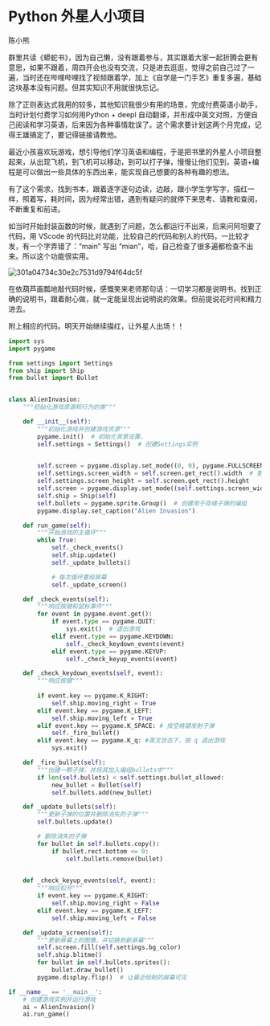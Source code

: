 # Python 外星人小项目

陈小熊

群里共读《蟒蛇书》，因为自己懒，没有跟着参与，其实跟着大家一起折腾会更有意思，如果不跟着，周四开会也没有交流，只是进去逛逛，觉得之前自己过了一遍，当时还在哔哩哔哩找了视频跟着学，加上《自学是一门手艺》重复多遍，基础这块基本没有问题。但其实知识不用就很快忘记。

除了正则表达式我用的较多，其他知识我很少有用的场景，完成付费英语小助手，当时计划付费学习如何用Python + deepl 自动翻译，并形成中英文对照，方便自己阅读和学习英语，后来因为各种事情耽误了。这个需求要计划这两个月完成，记得王雄搞定了，要记得链接请教他。

最近小孩喜欢玩游戏，想引导他们学习英语和编程，于是把书里的外星人小项目整起来，从出现飞机，到飞机可以移动，到可以打子弹，慢慢让他们见到，英语+编程是可以做出一些具体的东西出来，能实现自己想要的各种有趣的想法。

有了这个需求，找到书本，跟着逐字逐句边读，边敲，跟小学生学写字，描红一样，照着写，耗时间，因为经常出错，遇到有疑问的就停下来思考、请教和查阅，不断重复和前进。

如当时开始封装函数的时候，就遇到了问题，怎么都运行不出来，后来问阿坦要了代码，用 VScode 的代码比对功能，比较自己的代码和别人的代码，一比较才发，有一个字弄错了：“main” 写出 “mian”，哈，自己检查了很多遍都检查不出来。所以这个功能很实用。

![301a04734c30e2c7531d9794f64dc5f](https://raw.githubusercontent.com/cxiaoxiong/images/master/202308301555737.png)

在依葫芦画瓢地敲代码时候，感慨笑来老师那句话：一切学习都是说明书。找到正确的说明书，跟着耐心做，就一定能呈现出说明说的效果。但前提说花时间和精力进去。

附上相应的代码。明天开始继续描红，让外星人出场！！

```python
import sys
import pygame

from settings import Settings
from ship import Ship
from bullet import Bullet


class AlienInvasion:
    """初始化游戏资源和行为的类"""

    def __init__(self):
        """初始化游戏并创建游戏资源"""
        pygame.init()  # 初始化背景设置，
        self.settings = Settings()  # 创建Settings实例

       
        self.screen = pygame.display.set_mode((0, 0), pygame.FULLSCREEN)  # 全屏
        self.settings.screen_width = self.screen.get_rect().width  # 更新settings中的配置
        self.settings.screen_height = self.screen.get_rect().height
        self.screen = pygame.display.set_mode((self.settings.screen_width, self.settings.screen_height))
        self.ship = Ship(self)
        self.bullets = pygame.sprite.Group()  # 创建用于存储子弹的编组
        pygame.display.set_caption("Alien Invasion")

    def run_game(self):
        """开始游戏的主循环"""
        while True:  
            self._check_events()
            self.ship.update()
            self._update_bullets()

            # 每次循环重绘屏幕
            self._update_screen()

    def _check_events(self):
        """响应按键和鼠标事件"""
        for event in pygame.event.get():  
            if event.type == pygame.QUIT:  
                sys.exit()  # 退出游戏
            elif event.type == pygame.KEYDOWN:  
                self._check_keydown_events(event)
            elif event.type == pygame.KEYUP:
                self._check_keyup_events(event)

    def _check_keydown_events(self, event):
        """响应按键"""
        
        if event.key == pygame.K_RIGHT:
            self.ship.moving_right = True
        elif event.key == pygame.K_LEFT:
            self.ship.moving_left = True
        elif event.key == pygame.K_SPACE: # 按空格键发射子弹
            self._fire_bullet()
        elif event.key == pygame.K_q: #英文状态下，按 q 退出游戏
            sys.exit()

    def _fire_bullet(self):
        """创建一颗子弹，并将其加入编组bullets中"""
        if len(self.bullets) < self.settings.bullet_allowed:
            new_bullet = Bullet(self)  
            self.bullets.add(new_bullet)

    def _update_bullets(self):
        """更新子弹的位置并删除消失的子弹"""
        self.bullets.update()  

        # 删除消失的子弹
        for bullet in self.bullets.copy():
            if bullet.rect.bottom <= 0:
                self.bullets.remove(bullet)
       

    def _check_keyup_events(self, event):
        """响应松开"""
        if event.key == pygame.K_RIGHT:
            self.ship.moving_right = False
        elif event.key == pygame.K_LEFT:
            self.ship.moving_left = False

    def _update_screen(self):
        """更新屏幕上的图像，并切换到新屏幕"""
        self.screen.fill(self.settings.bg_color)  
        self.ship.blitme()  
        for bullet in self.bullets.sprites():
            bullet.draw_bullet()
        pygame.display.flip()  # 让最近绘制的屏幕可见

if __name__ == '__main__':
    # 创建游戏实例并运行游戏
    ai = AlienInvasion()
    ai.run_game()

```



